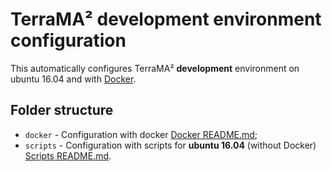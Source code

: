 # TerraMA² development environment configuration

This automatically configures TerraMA² **development** environment on ubuntu 16.04 and with [Docker](https://docs.docker.com/get-docker/).

## Folder structure

- `docker` - Configuration with docker [Docker README.md](docker/README.md);
- `scripts` - Configuration with scripts for **ubuntu 16.04** (without Docker) [Scripts README.md](scripts/README.md).